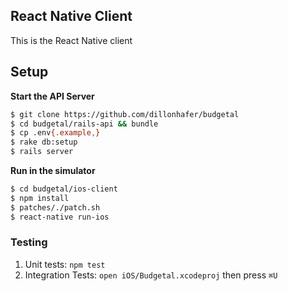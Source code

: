 React Native Client
--------

This is the React Native client

Setup
-----

**Start the API Server**

```bash
$ git clone https://github.com/dillonhafer/budgetal
$ cd budgetal/rails-api && bundle
$ cp .env{.example,}
$ rake db:setup
$ rails server
```

**Run in the simulator**

```bash
$ cd budgetal/ios-client
$ npm install
$ patches/./patch.sh
$ react-native run-ios
```

### Testing

1. Unit tests: `npm test`
2. Integration Tests: `open iOS/Budgetal.xcodeproj` then press `⌘U`
